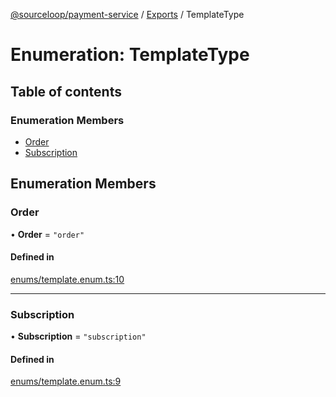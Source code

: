 [@sourceloop/payment-service](../README.md) / [Exports](../modules.md) / TemplateType

# Enumeration: TemplateType

## Table of contents

### Enumeration Members

- [Order](TemplateType.md#order)
- [Subscription](TemplateType.md#subscription)

## Enumeration Members

### Order

• **Order** = ``"order"``

#### Defined in

[enums/template.enum.ts:10](https://github.com/sourcefuse/loopback4-microservice-catalog/blob/b93c60ac7/services/payment-service/src/enums/template.enum.ts#L10)

___

### Subscription

• **Subscription** = ``"subscription"``

#### Defined in

[enums/template.enum.ts:9](https://github.com/sourcefuse/loopback4-microservice-catalog/blob/b93c60ac7/services/payment-service/src/enums/template.enum.ts#L9)
